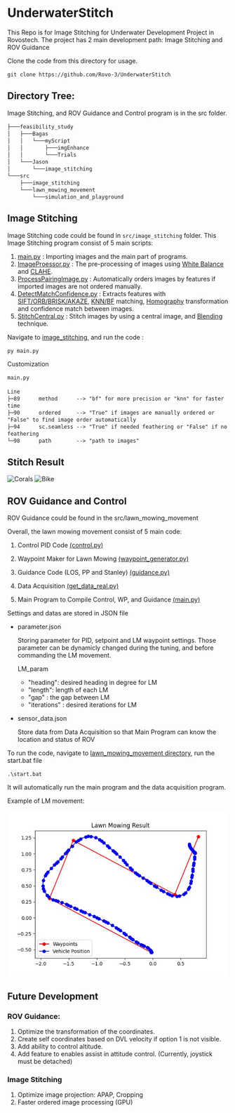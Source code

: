 # UnderwaterStitch
This Repo is for Image Stitching for Underwater Development Project in Rovostech. The project has 2 main development path: Image Stitching and ROV Guidance

Clone the code from this directory for usage.
``` terminal
git clone https://github.com/Rovo-3/UnderwaterStitch
```

## Directory Tree:

Image Stitching, and ROV Guidance and Control program is in the src folder.
```
├───feasibility_study
│   ├───Bagas
│   │   └───myScript
│   │       ├───imgEnhance
│   │       └───Trials
│   └───Jason
│       └───image_stitching
└───src
    ├───image_stitching
    └───lawn_mowing_movement
        └───simulation_and_playground
```
## Image Stitching

[1]: https://docs.opencv.org/3.4/d9/d7a/classcv_1_1xphoto_1_1WhiteBalancer.html
[2]: https://docs.opencv.org/4.x/d5/daf/tutorial_py_histogram_equalization.html
[3]: https://ieeexplore.ieee.org/document/8346440
[4]: https://docs.opencv.org/4.x/dc/dc3/tutorial_py_matcher.html
[5]: https://docs.opencv.org/4.x/d9/dab/tutorial_homography.html
[6]: https://www.mdpi.com/2076-3417/13/22/12251

Image Stitching code could be found in `src/image_stitching` folder. This Image Stitching program consist of 5 main scripts: 
1. [main.py](./src/image_stitching/main.py) : Importing images and the main part of programs.
2. [ImageProessor.py](./src/image_stitching/ImageProcessor.py) : The pre-processing of images using [White Balance][1] and [CLAHE][2].
3. [ProcessPairingImage.py](./src/image_stitching/ProcessPairingImage.py) : Automatically orders images by features if imported images are not ordered manually. 
4. [DetectMatchConfidence.py](./src/image_stitching/DetectMatchConfidence.py) : Extracts features with [SIFT/ORB/BRISK/AKAZE][3], [KNN/BF][4] matching, [Homography][5] transformation and confidence match between images. 
5. [StitchCentral.py](./src/image_stitching/StitchCentral.py) : Stitch images by using a central image, and [Blending][6] technique. 



Navigate to [image_stitching](./src/image_stitching/), and run the code : 
```
py main.py
```
Customization 
```
main.py

Line
├─89      method      --> "bf" for more precision or "knn" for faster time
├─90      ordered     --> "True" if images are manually ordered or "False" to find image order automatically
├─94      sc.seamless --> "True" if needed feathering or "False" if no feathering
└─98      path        --> "path to images"
```

## Stitch Result

![Corals](./asset/11-21-2024-10-54-45_st_AlreadyOrdered_bf_FeatherTrue.png)
![Bike](./asset/11-21-2024-14-14-56_st_AlreadyOrdered_bf_FeatherTrue.png)

## ROV Guidance and Control
ROV Guidance could be found in the src/lawn_mowing_movement

Overall, the lawn mowing movement consist of 5 main code:
1. Control PID Code [(control.py)](./src/lawn_mowing_movement/control.py)

2. Waypoint Maker for Lawn Mowing [(waypoint_generator.py)](./src/lawn_mowing_movement/waypoint_generator.py)

3. Guidance Code (LOS, PP and Stanley) [(guidance.py)](./src/lawn_mowing_movement/guidance.py)

4. Data Acquisition [(get_data_real.py)](./src/lawn_mowing_movement/get_data_real.py)

5. Main Program to Compile Control, WP, and Guidance [(main.py)](./src/lawn_mowing_movement/main.py)

Settings and datas are stored in JSON file
- parameter.json

    Storing parameter for PID, setpoint and LM waypoint settings. Those parameter can be dynamicly changed during the tuning, and before commanding the LM movement.

    LM_param
    - "heading": desired heading in degree for LM
    - "length": length of each LM
    - "gap" : the gap between LM
    - "iterations" : desired iterations for LM

- sensor_data.json

    Store data from Data Acquisition so that Main Program can know the location and status of ROV


To run the code, navigate to [lawn_mowing_movement directory](./src/lawn_mowing_movement/), run the start.bat file

```console
.\start.bat
```
It will automatically run the main program and the data acquisition program.

Example of LM movement:

![LM movement result](./asset/LM_movement.jpg)

## Future Development
### ROV Guidance: 
1. Optimize the transformation of the coordinates.
2. Create self coordinates based on DVL velocity if option 1 is not visible.
3. Add ability to control altitude.
4. Add feature to enables assist in attitude control. (Currently, joystick must be detached)

### Image Stitching
1. Optimize image projection: APAP, Cropping
2. Faster ordered image processing (GPU)
